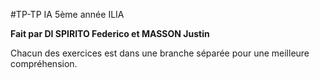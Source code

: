 #TP-TP IA 5ème année ILIA

**Fait par DI SPIRITO Federico et MASSON Justin**

Chacun des exercices est dans une branche séparée pour une meilleure compréhension.
